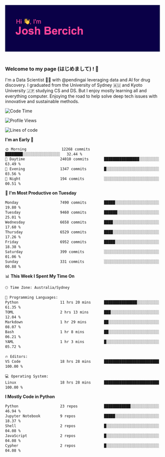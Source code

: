 
<div align="center">
<img src="profile-banner.png" />
</div>

</br>

### Welcome to my page (はじめまして) ! 🌸

I'm a Data Scientist 👨‍🔬 with @pendingai leveraging data and AI for drug discovery. I graduated from the University of Sydney 🇦🇺 and Kyoto University 🇯🇵 studying CS and DS. But I enjoy mostly learning all and everything computer. Enjoying the road to help solve deep tech issues with innovative and sustainable methods.

<!--START_SECTION:waka-->
![Code Time](http://img.shields.io/badge/Code%20Time-195%20hrs%2044%20mins-blue)

![Profile Views](http://img.shields.io/badge/Profile%20Views-1-blue)

![Lines of code](https://img.shields.io/badge/From%20Hello%20World%20I%27ve%20Written-10.7%20million%20lines%20of%20code-blue)

**I'm an Early 🐤** 

```text
🌞 Morning                12268 commits       ████████░░░░░░░░░░░░░░░░░   32.44 % 
🌆 Daytime                24010 commits       ████████████████░░░░░░░░░   63.49 % 
🌃 Evening                1347 commits        █░░░░░░░░░░░░░░░░░░░░░░░░   03.56 % 
🌙 Night                  194 commits         ░░░░░░░░░░░░░░░░░░░░░░░░░   00.51 % 
```
📅 **I'm Most Productive on Tuesday** 

```text
Monday                   7490 commits        █████░░░░░░░░░░░░░░░░░░░░   19.80 % 
Tuesday                  9460 commits        ██████░░░░░░░░░░░░░░░░░░░   25.01 % 
Wednesday                6658 commits        ████░░░░░░░░░░░░░░░░░░░░░   17.60 % 
Thursday                 6529 commits        ████░░░░░░░░░░░░░░░░░░░░░   17.26 % 
Friday                   6952 commits        █████░░░░░░░░░░░░░░░░░░░░   18.38 % 
Saturday                 399 commits         ░░░░░░░░░░░░░░░░░░░░░░░░░   01.06 % 
Sunday                   331 commits         ░░░░░░░░░░░░░░░░░░░░░░░░░   00.88 % 
```


📊 **This Week I Spent My Time On** 

```text
🕑︎ Time Zone: Australia/Sydney

💬 Programming Languages: 
Python                   11 hrs 20 mins      ███████████████░░░░░░░░░░   61.35 % 
TOML                     2 hrs 13 mins       ███░░░░░░░░░░░░░░░░░░░░░░   12.04 % 
Markdown                 1 hr 29 mins        ██░░░░░░░░░░░░░░░░░░░░░░░   08.07 % 
Bash                     1 hr 8 mins         ██░░░░░░░░░░░░░░░░░░░░░░░   06.21 % 
YAML                     1 hr 3 mins         █░░░░░░░░░░░░░░░░░░░░░░░░   05.72 % 

🔥 Editors: 
VS Code                  18 hrs 28 mins      █████████████████████████   100.00 % 

💻 Operating System: 
Linux                    18 hrs 28 mins      █████████████████████████   100.00 % 
```

**I Mostly Code in Python** 

```text
Python                   23 repos            ████████████░░░░░░░░░░░░░   46.94 % 
Jupyter Notebook         9 repos             █████░░░░░░░░░░░░░░░░░░░░   18.37 % 
Shell                    2 repos             █░░░░░░░░░░░░░░░░░░░░░░░░   04.08 % 
JavaScript               2 repos             █░░░░░░░░░░░░░░░░░░░░░░░░   04.08 % 
Cypher                   2 repos             █░░░░░░░░░░░░░░░░░░░░░░░░   04.08 % 
```




<!--END_SECTION:waka-->
